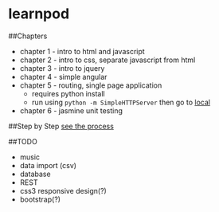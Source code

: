 # learnpod
##Chapters
+ chapter 1 - intro to html and javascript
+ chapter 2 - intro to css, separate javascript from html
+ chapter 3 - intro to jquery
+ chapter 4 - simple angular
+ chapter 5 - routing, single page application
  * requires python install
  * run using `python -m SimpleHTTPServer` then go to [local](http://127.0.0.1:8000/)
+ chapter 6 - jasmine unit testing

##Step by Step
[see the process](https://github.com/ntno/learnpod/commits/master "individual commits")

##TODO
+ music
+ data import (csv)
+ database
+ REST
+ css3 responsive design(?)
+ bootstrap(?)

